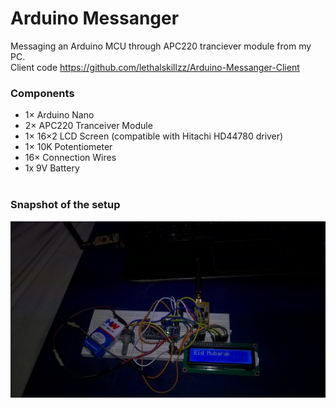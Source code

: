 # Arduino Messanger
Messaging an Arduino MCU through APC220 tranciever module from my PC.<br>
Client code https://github.com/lethalskillzz/Arduino-Messanger-Client<br>

### Components
* 1× Arduino Nano
* 2× APC220 Tranceiver Module
* 1× 16×2 LCD Screen (compatible with Hitachi HD44780 driver)
* 1× 10K Potentiometer
* 16× Connection Wires
* 1x 9V Battery<br><br>
  
### Snapshot of the setup<br>
<img src="ardmsg.jpg">   
  
